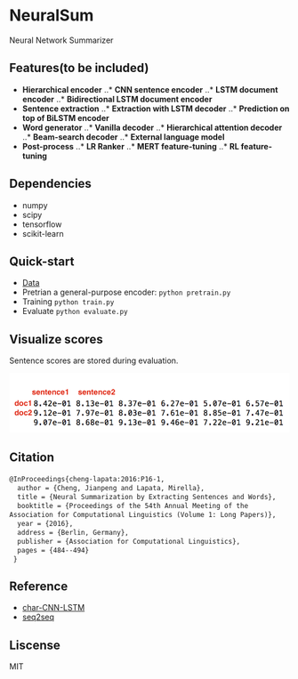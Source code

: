 # NeuralSum
Neural Network Summarizer

## Features(to be included)
* **Hierarchical encoder**
..* **CNN sentence encoder**
..* **LSTM document encoder**
..* **Bidirectional LSTM document encoder**
* **Sentence extraction**
..* **Extraction with LSTM decoder**
..* **Prediction on top of BiLSTM encoder**
* **Word generator**
..* **Vanilla decoder**
..* **Hierarchical attention decoder**
..* **Beam-search decoder**
..* **External language model**
* **Post-process**
..* **LR Ranker**
..* **MERT feature-tuning**
..* **RL feature-tuning**

## Dependencies
* numpy
* scipy
* tensorflow
* scikit-learn

## Quick-start
* [Data](https://docs.google.com/uc?id=0B0Obe9L1qtsnSXZEd0JCenIyejg&export=download)
* Pretrian a general-purpose encoder: ```python pretrain.py```
* Training ```python train.py```
* Evaluate ```python evaluate.py```

## Visualize scores
Sentence scores are stored during evaluation.

![score.png](./assets/score.png)


## Citation
```
@InProceedings{cheng-lapata:2016:P16-1, 
  author = {Cheng, Jianpeng and Lapata, Mirella}, 
  title = {Neural Summarization by Extracting Sentences and Words}, 
  booktitle = {Proceedings of the 54th Annual Meeting of the Association for Computational Linguistics (Volume 1: Long Papers)}, 
  year = {2016}, 
  address = {Berlin, Germany}, 
  publisher = {Association for Computational Linguistics}, 
  pages = {484--494} 
 }
```
## Reference
* [char-CNN-LSTM](https://github.com/carpedm20/lstm-char-cnn-tensorflow)
* [seq2seq](https://github.com/tensorflow/models/blob/master/textsum/seq2seq_attention_model.py)

## Liscense
MIT
